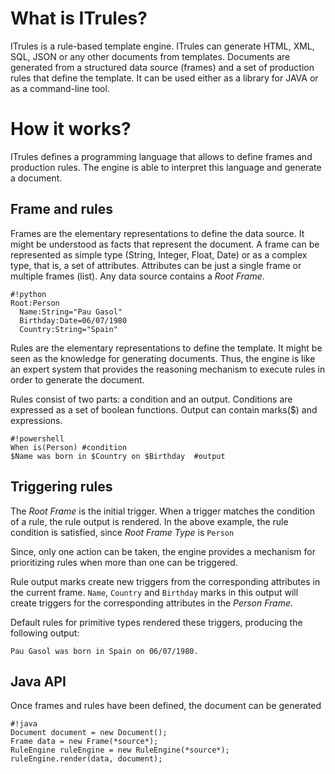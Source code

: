 # What is ITrules? #
ITrules is a rule-based template engine. ITrules can generate HTML, XML, SQL, JSON or any other documents from templates. Documents are generated from a structured data source (frames) and a set of production rules that define the template. It can be used either as a library for JAVA or as a command-line tool. 

# How it works? #
ITrules defines a programming language that allows to define frames and production rules. The engine is able to interpret this language and generate a document.

## Frame and rules ##
Frames are the elementary representations to define the data source. It might be understood as facts that represent the document. A frame can be represented as simple type (String, Integer, Float, Date) or as a complex type, that is, a set of attributes. Attributes can be just a single frame or multiple frames (list). Any data source contains a *Root Frame*.

```
#!python
Root:Person
  Name:String="Pau Gasol"
  Birthday:Date=06/07/1980
  Country:String="Spain"
```

Rules are the elementary representations to define the template. It might be seen as the knowledge for generating documents. Thus, the engine is like an expert system that provides the reasoning mechanism to execute rules in order to generate the document. 

Rules consist of two parts: a condition and an output. Conditions are expressed as a set of boolean functions. Output can contain marks($) and expressions.

```
#!powershell
When is(Person) #condition
$Name was born in $Country on $Birthday  #output
```

## Triggering rules ##

The *Root Frame* is the initial trigger. When a trigger matches the condition of a rule, the rule output is rendered. In the above example, the rule condition is satisfied, since *Root Frame Type* is `Person`

Since, only one action can be taken, the engine provides a mechanism for prioritizing rules when more than one can be triggered. 

Rule output marks create new triggers from the corresponding attributes in the current frame. `Name`, `Country` and `Birthday` marks in this output will create triggers for the corresponding attributes in the *Person Frame*. 

Default rules for primitive types rendered these triggers, producing the following output:

```
Pau Gasol was born in Spain on 06/07/1980.
```

## Java API ##
Once frames and rules have been defined, the document can be generated
```
#!java
Document document = new Document();
Frame data = new Frame(*source*);
RuleEngine ruleEngine = new RuleEngine(*source*);
ruleEngine.render(data, document);

```
